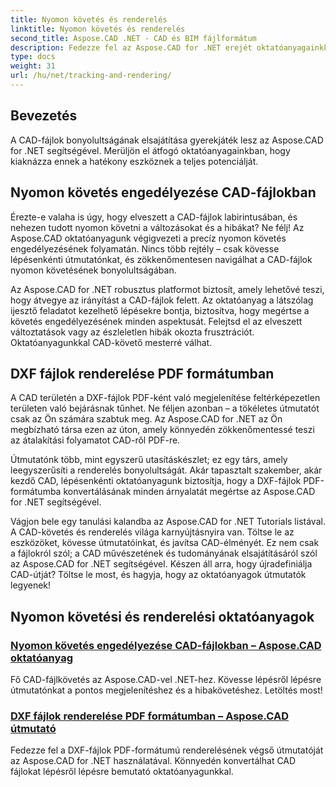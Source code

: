 ```yaml
---
title: Nyomon követés és renderelés
linktitle: Nyomon követés és renderelés
second_title: Aspose.CAD .NET - CAD és BIM fájlformátum
description: Fedezze fel az Aspose.CAD for .NET erejét oktatóanyagainkkal. Ismerje meg, hogyan engedélyezheti a nyomkövetést CAD-fájlokban, és zökkenőmentesen jelenítheti meg a DXF-fájlokat PDF-ként.
type: docs
weight: 31
url: /hu/net/tracking-and-rendering/
---
```


## Bevezetés

A CAD-fájlok bonyolultságának elsajátítása gyerekjáték lesz az Aspose.CAD for .NET segítségével. Merüljön el átfogó oktatóanyagainkban, hogy kiaknázza ennek a hatékony eszköznek a teljes potenciálját. 

## Nyomon követés engedélyezése CAD-fájlokban

Érezte-e valaha is úgy, hogy elveszett a CAD-fájlok labirintusában, és nehezen tudott nyomon követni a változásokat és a hibákat? Ne félj! Az Aspose.CAD oktatóanyagunk végigvezeti a precíz nyomon követés engedélyezésének folyamatán. Nincs több rejtély – csak kövesse lépésenkénti útmutatónkat, és zökkenőmentesen navigálhat a CAD-fájlok nyomon követésének bonyolultságában.

Az Aspose.CAD for .NET robusztus platformot biztosít, amely lehetővé teszi, hogy átvegye az irányítást a CAD-fájlok felett. Az oktatóanyag a látszólag ijesztő feladatot kezelhető lépésekre bontja, biztosítva, hogy megértse a követés engedélyezésének minden aspektusát. Felejtsd el az elveszett változtatások vagy az észleletlen hibák okozta frusztrációt. Oktatóanyagunkkal CAD-követő mesterré válhat.

## DXF fájlok renderelése PDF formátumban

A CAD területén a DXF-fájlok PDF-ként való megjelenítése feltérképezetlen területen való bejárásnak tűnhet. Ne féljen azonban – a tökéletes útmutatót csak az Ön számára szabtuk meg. Az Aspose.CAD for .NET az Ön megbízható társa ezen az úton, amely könnyedén zökkenőmentessé teszi az átalakítási folyamatot CAD-ről PDF-re.

Útmutatónk több, mint egyszerű utasításkészlet; ez egy társ, amely leegyszerűsíti a renderelés bonyolultságát. Akár tapasztalt szakember, akár kezdő CAD, lépésenkénti oktatóanyagunk biztosítja, hogy a DXF-fájlok PDF-formátumba konvertálásának minden árnyalatát megértse az Aspose.CAD for .NET segítségével.

Vágjon bele egy tanulási kalandba az Aspose.CAD for .NET Tutorials listával. A CAD-követés és renderelés világa karnyújtásnyira van. Töltse le az eszközöket, kövesse útmutatóinkat, és javítsa CAD-élményét. Ez nem csak a fájlokról szól; a CAD művészetének és tudományának elsajátításáról szól az Aspose.CAD for .NET segítségével. Készen áll arra, hogy újradefiniálja CAD-útját? Töltse le most, és hagyja, hogy az oktatóanyagok útmutatók legyenek!
## Nyomon követési és renderelési oktatóanyagok
### [Nyomon követés engedélyezése CAD-fájlokban – Aspose.CAD oktatóanyag](./enabling-tracking-in-cad-files/)
Fő CAD-fájlkövetés az Aspose.CAD-vel .NET-hez. Kövesse lépésről lépésre útmutatónkat a pontos megjelenítéshez és a hibakövetéshez. Letöltés most!
### [DXF fájlok renderelése PDF formátumban – Aspose.CAD útmutató](./rendering-dxf-files-as-pdf/)
Fedezze fel a DXF-fájlok PDF-formátumú renderelésének végső útmutatóját az Aspose.CAD for .NET használatával. Könnyedén konvertálhat CAD fájlokat lépésről lépésre bemutató oktatóanyagunkkal.